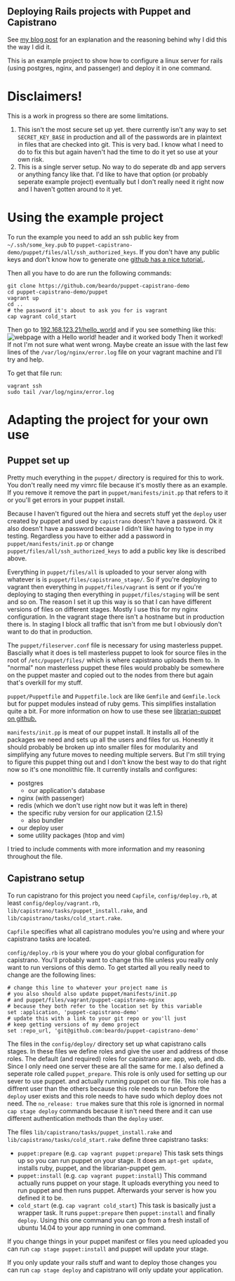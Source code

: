 ## Deploying Rails projects with Puppet and Capistrano

See [my blog post](http://danielsullivan.me/configuring-and-deploying-a-rails-app/)
for an explanation and the reasoning behind why I did this the way I did it.

This is an example project to show how to configure a linux server for rails
(using postgres, nginx, and passenger) and deploy it in one command.

# Disclaimers!

This is a work in progress so there are some limitations.

1. This isn't the most secure set up yet.
   there currently isn't any way to set
   `SECRET_KEY_BASE` in production
   and all of the passwords are in plaintext in files
   that are checked into git.
   This is very bad.
   I know what I need to do to fix this but again haven't
   had the time to do it yet so use at your own risk.
2. This is a single server setup.
   No way to do seperate db and app servers or anything fancy like that.
   I'd like to have that option
   (or probably seperate example project)
   eventually but I don't really need it right now
   and I haven't gotten around to it yet.

# Using the example project

To run the example you need to add an ssh public key from `~/.ssh/some_key.pub`
to `puppet-capistrano-demo/puppet/files/all/ssh_authorized_keys`. If you don't
have any public keys and don't know how to generate one [github has a nice
tutorial.](https://help.github.com/articles/generating-ssh-keys/).

Then all you have to do are run the following commands:

    git clone https://github.com/beardo/puppet-capistrano-demo
    cd puppet-capistrano-demo/puppet
    vagrant up
    cd ..
    # the password it's about to ask you for is vagrant
    cap vagrant cold_start

Then go to [192.168.123.21/hello_world](http://192.168.123.21/hello_world)
and if you see something like this:
![webpage with a Hello world! header and it worked body](https://github.com/beard/puppet-capistrano-demo/hello-world.png)
Then it worked!
If not I'm not sure what went wrong.
Maybe create an issue with the last few lines of the
`/var/log/nginx/error.log`
file on your vagrant machine and I'll try and help.

To get that file run:

    vagrant ssh
    sudo tail /var/log/nginx/error.log

# Adapting the project for your own use

## Puppet set up
Pretty much everything in the `puppet/` directory is required for this to work.
You don't really need my vimrc file because it's mostly there as an example.
If you remove it remove the part in `puppet/manifests/init.pp`
that refers to it or you'll get errors in your puppet install.

Because I haven't figured out the hiera and secrets stuff yet
the `deploy` user created by puppet
and used by `capistrano` doesn't have a password.
Ok it also doesn't have a password because
I didn't like having to type in my testing.
Regardless you have to either add a password in `puppet/manifests/init.pp`
or change `puppet/files/all/ssh_authorized_keys` to add a public key like is
described above.

Everything in `puppet/files/all` is uploaded to your server
along with whatever is is `puppet/files/capistrano_stage/`.
So if you're deploying to vagrant then everything in `puppet/files/vagrant` is sent
or if you're deploying to staging then everything in `puppet/files/staging` will
be sent and so on.
The reason I set it up this way is so that I can have different versions of files on
different stages.
Mostly I use this for my nginx configuration.
In the vagrant stage there isn't a hostname but in production there is.
In staging I block all traffic that isn't from me
but I obviously don't want to do that in production.

The `puppet/fileserver.conf` file is necessary for using masterless puppet.
Bascially what it does is tell masterless puppet to look for source files
in the root of `/etc/puppet/files/`
which is where capistrano uploads them to.
In "normal" non masterless puppet these files would probably be somewhere on
the puppet master and copied out to the nodes from there but again that's
overkill for my stuff.

`puppet/Puppetfile` and `Puppetfile.lock` are like `Gemfile`
and `Gemfile.lock` but for puppet modules instead of ruby gems.
This simplifies installation quite a bit.
For more information on how to use these see
[librarian-puppet on github.](https://github.com/rodjek/librarian-puppet)

`manifests/init.pp` is meat of our puppet install.
It installs all of the packages we need and sets up
all the users and files for us.
Honestly it should probably be broken up into smaller files
for modularity
and simplifying any future moves to needing multiple servers.
But I'm still trying to figure this puppet thing out
and I don't know the best way to do that right now
so it's one monolithic file.
It currently installs and configures:

* postgres
  * our application's database
* nginx (with passenger)
* redis (which we don't use right now but it was left in there)
* the specific ruby version for our application (2.1.5)
  * also bundler
* our deploy user
* some utility packages (htop and vim)

I tried to include comments with more information
and my reasoning throughout the file.

## Capistrano setup

To run capistrano for this project you need `Capfile`, `config/deploy.rb`,
at least `config/deploy/vagrant.rb`, `lib/capistrano/tasks/puppet_install.rake`,
and `lib/capistrano/tasks/cold_start.rake`.

`Capfile` specifies what all capistrano modules you're using and where your
capistrano tasks are located.

`config/deploy.rb` is your where you do your global configuration for capistrano.
You'll probably want to change this file
unless you really only want to run versions of this demo.
To get started all you really need to change are the following lines:

    # change this line to whatever your project name is
    # you also should also update puppet/manifests/init.pp
    # and puppet/files/vagrant/puppet-capistrano-nginx
    # because they both refer to the location set by this variable
    set :application, 'puppet-capistrano-demo'
    # update this with a link to your git repo or you'll just
    # keep getting versions of my demo project
    set :repo_url, 'git@github.com:beardo/puppet-capistrano-demo'

The files in the `config/deploy/` directory set up what capistrano calls stages.
In these files we define roles
and give the user and address of those roles.
The default (and required) roles for capistrano are: app, web, and db.
Since I only need one server these are all the same for me.
I also defined a seperate role called `puppet_prepare`.
This role is only used for setting up our sever to use puppet.
and actually running puppet on our file.
This role has a diffrent user than the others
because this role needs to run before the `deploy` user exists
and this role needs to have sudo which deploy does not need.
The `no_release: true` makes sure that this role is
ignorned in normal `cap stage deploy` commands because it isn't need there
and it can use different authentication methods than the `deploy` user.

The files `lib/capistrano/tasks/puppet_install.rake`
and `lib/capistrano/tasks/cold_start.rake`
define three capistrano tasks:

* `puppet:prepare` (e.g. `cap vagrant puppet:prepare`)
This task sets things up so you can run puppet on your stage.
It does an `apt-get update`, installs ruby, puppet,
and the librarian-puppet gem.
* `puppet:install` (e.g. `cap vagrant puppet:install`)
This command actually runs puppet on your stage.
It uploads everything you need to run puppet
and then runs puppet.
Afterwards your server is how you defined it to be.
* `cold_start` (e.g. `cap vagrant cold_start`)
This task is basically just a wrapper task.
It runs `puppet:prepare` then `puppet:install`
and finally `deploy`.
Using this one command you can go from a
fresh install of ubuntu 14.04
to your app running in one command.

If you change things in your puppet manifest
or files you need uploaded you can
run `cap stage puppet:install`
and puppet will update your stage.

If you only update your rails stuff
and want to deploy those changes
you can run `cap stage deploy`
and capistrano will only
update your application.
